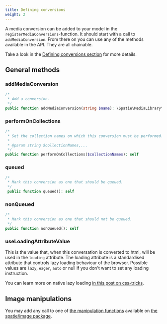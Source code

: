 ```yaml
---
title: Defining conversions
weight: 2
---
```


A media conversion can be added to your model in the `registerMediaConversions`-function. It should start with a call to `addMediaConversion`. From there on you can use any of the methods available in the API. They are all chainable.

Take a look in the [Defining conversions section](/laravel-medialibrary/v9/converting-images/defining-conversions/)
for more details.

## General methods

### addMediaConversion

```php
/*
 * Add a conversion.
 */
public function addMediaConversion(string $name): \Spatie\MediaLibrary\Conversions\Conversion
```

### performOnCollections

```php
/*
 * Set the collection names on which this conversion must be performed.
 *
 * @param string $collectionNames,...
 */
public function performOnCollections($collectionNames): self
``` 

### queued

```php 
/*
 * Mark this conversion as one that should be queued.
 */
 public function queued(): self
```

### nonQueued

```php 
/*
 * Mark this conversion as one that should not be queued.
 */
public function nonQueued(): self
```

### useLoadingAttributeValue

This is the value that, when this conversation is converted to html, will be used in the `loading` attribute. The loading attribute is a standardised attribute that controls lazy loading behaviour of the browser. Possible values are `lazy`, `eager`, `auto` or null if you don't want to set any loading instruction.

You can learn more on native lazy loading [in this post on css-tricks](https://css-tricks.com/native-lazy-loading/).

## Image manipulations

You may add any call to one of [the manipulation functions](https://docs.spatie.be/image) available on [the spatie/image package](https://github.com/spatie/image).

